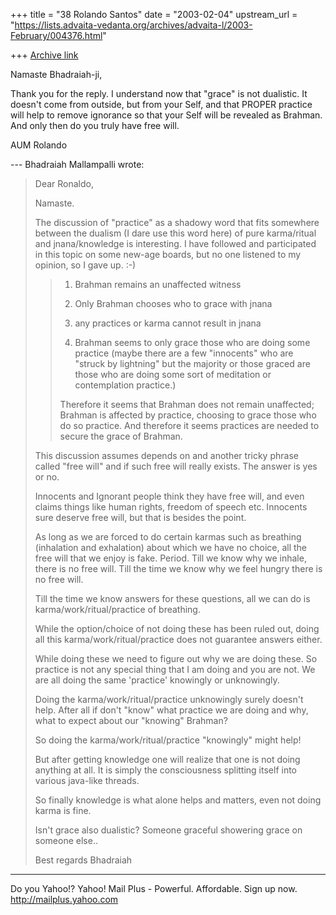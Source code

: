 +++
title = "38 Rolando Santos"
date = "2003-02-04"
upstream_url = "https://lists.advaita-vedanta.org/archives/advaita-l/2003-February/004376.html"

+++
[Archive link](https://lists.advaita-vedanta.org/archives/advaita-l/2003-February/004376.html)

Namaste Bhadraiah-ji,

Thank you for the reply. I understand now that "grace"
is not dualistic. It doesn't come from outside, but
from your Self, and that PROPER practice will help to
remove ignorance so that your Self will be revealed as
Brahman. And only then do you truly have free will.

AUM
Rolando

--- Bhadraiah Mallampalli <vaidix at HOTMAIL.COM> wrote:
> Dear Ronaldo,
>
> Namaste.
>
> The discussion of "practice" as a shadowy word that
> fits somewhere between
> the dualism (I dare use this word here) of pure
> karma/ritual and
> jnana/knowledge is interesting. I have followed and
> participated in this
> topic on some new-age boards, but no one listened to
> my opinion, so I gave
> up. :-)
>
> >1) Brahman remains an unaffected witness
> >
> >2) Only Brahman chooses who to grace with jnana
> >
> >3) any practices or karma cannot result in jnana
> >
> >4) Brahman seems to only grace those who are doing
> some practice (maybe
> >there are a few "innocents" who are "struck by
> lightning" but the majority
> >or those graced are those who are doing some sort
> of meditation or
> >contemplation practice.)
> >
> >Therefore it seems that Brahman does not remain
> unaffected; Brahman is
> >affected by practice, choosing to grace those who
> do so practice. And
> >therefore it seems practices are needed to secure
> the grace of Brahman.
>
> This discussion assumes depends on and another
> tricky phrase called "free
> will" and if such free will really exists. The
> answer is yes or no.
>
> Innocents and Ignorant people think they have free
> will, and even claims
> things like human rights, freedom of speech etc.
> Innocents sure deserve free
> will, but that is besides the point.
>
> As long as we are forced to do certain karmas such
> as breathing (inhalation
> and exhalation) about which we have no choice, all
> the free will that we
> enjoy is fake. Period. Till we know why we inhale,
> there is no free will.
> Till the time we know why we feel hungry there is no
> free will.
>
> Till the time we know answers for these questions,
> all we can do is
> karma/work/ritual/practice of breathing.
>
> While the option/choice of not doing these has been
> ruled out, doing all
> this karma/work/ritual/practice does not guarantee
> answers either.
>
> While doing these we need to figure out why we are
> doing these. So practice
> is not any special thing that I am doing and you are
> not. We are all doing
> the same 'practice' knowingly or unknowingly.
>
> Doing the karma/work/ritual/practice unknowingly
> surely doesn't help. After
> all if don't "know" what practice we are doing and
> why, what to expect about
> our "knowing" Brahman?
>
> So doing the karma/work/ritual/practice "knowingly"
> might help!
>
> But after getting knowledge one will realize that
> one is not doing anything
> at all. It is simply the consciousness splitting
> itself into various
> java-like threads.
>
> So finally knowledge is what alone helps and
> matters, even not doing karma
> is fine.
>
> Isn't grace also dualistic? Someone graceful
> showering grace on someone
> else..
>
> Best regards
> Bhadraiah
>




__________________________________________________
Do you Yahoo!?
Yahoo! Mail Plus - Powerful. Affordable. Sign up now.
http://mailplus.yahoo.com

